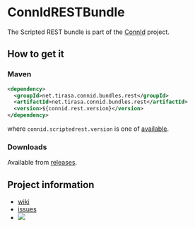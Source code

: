 ConnIdRESTBundle
==============

The Scripted REST bundle is part of the [ConnId](http://connid.tirasa.net) project.

## How to get it

### Maven

```XML
<dependency>
  <groupId>net.tirasa.connid.bundles.rest</groupId>
  <artifactId>net.tirasa.connid.bundles.rest</artifactId>
  <version>${connid.rest.version}</version>
</dependency>
```

where `connid.scriptedrest.version` is one of [available](http://repo1.maven.org/maven2/net/tirasa/connid/bundles/rest/net.tirasa.connid.bundles.rest/).

### Downloads

Available from [releases](https://github.com/Tirasa/ConnIdRESTBundle/releases).

## Project information

 * [wiki](https://connid.atlassian.net/wiki/display/BASE/REST)
 * [issues](https://connid.atlassian.net/browse/REST)
 * <a href="https://travis-ci.org/Tirasa/ConnIdRESTBundle"><img src="https://api.travis-ci.org/Tirasa/ConnIdRESTBundle.png"/></a>

